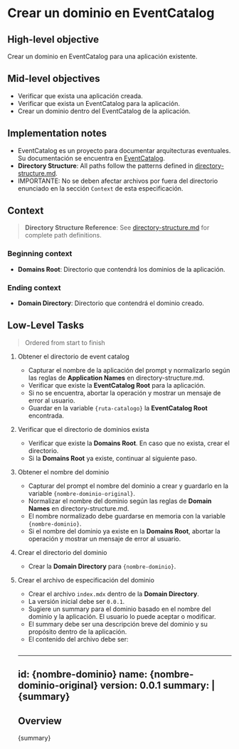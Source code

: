 # Crear un dominio en EventCatalog

## High-level objective

Crear un dominio en EventCatalog para una aplicación existente.

## Mid-level objectives
- Verificar que exista una aplicación creada.
- Verificar que exista un EventCatalog para la aplicación.
- Crear un dominio dentro del EventCatalog de la aplicación.

## Implementation notes

- EventCatalog es un proyecto para documentar arquitecturas eventuales. Su documentación se encuentra en [EventCatalog](https://github.com/Sinco/Cosmos.EventCatalog).
- **Directory Structure**: All paths follow the patterns defined in [directory-structure.md](./directory-structure.md).
- IMPORTANTE: No se deben afectar archivos por fuera del directorio enunciado en la sección `Context` de esta especificación.

## Context

> **Directory Structure Reference**: See [directory-structure.md](./directory-structure.md) for complete path definitions.

### Beginning context

- **Domains Root**: Directorio que contendrá los dominios de la aplicación. 

### Ending context

- **Domain Directory**: Directorio que contendrá el dominio creado.

## Low-Level Tasks
> Ordered from start to finish

1. Obtener el directorio de event catalog
   - Capturar el nombre de la aplicación del prompt y normalizarlo según las reglas de **Application Names** en directory-structure.md.
   - Verificar que existe la **EventCatalog Root** para la aplicación.
   - Si no se encuentra, abortar la operación y mostrar un mensaje de error al usuario.
   - Guardar en la variable `{ruta-catalogo}` la **EventCatalog Root** encontrada.

2. Verificar que el directorio de dominios exista
   - Verificar que existe la **Domains Root**. En caso que no exista, crear el directorio.
   - Si la **Domains Root** ya existe, continuar al siguiente paso.

3. Obtener el nombre del dominio
   - Capturar del prompt el nombre del dominio a crear y guardarlo en la variable `{nombre-dominio-original}`.
   - Normalizar el nombre del dominio según las reglas de **Domain Names** en directory-structure.md.
   - El nombre normalizado debe guardarse en memoria con la variable `{nombre-dominio}`.
   - Si el nombre del dominio ya existe en la **Domains Root**, abortar la operación y mostrar un mensaje de error al usuario.
  
4. Crear el directorio del dominio
   - Crear la **Domain Directory** para `{nombre-dominio}`.
   
  
5. Crear el archivo de especificación del dominio
   - Crear el archivo `index.mdx` dentro de la **Domain Directory**.
   - La versión inicial debe ser `0.0.1`.
   - Sugiere un summary para el dominio basado en el nombre del dominio y la aplicación. El usuario lo puede aceptar o modificar.
   - El summary debe ser una descripción breve del dominio y su propósito dentro de la aplicación.
   - El contenido del archivo debe ser:
     ```mdx

    ---
    id: {nombre-dominio}
    name: {nombre-dominio-original}
    version: 0.0.1
    summary: |
        {summary}
    ---

    ## Overview
    
    {summary}
    
    <NodeGraph />

    ```

